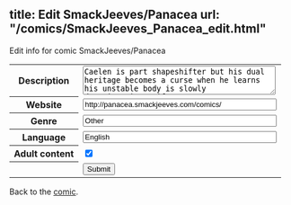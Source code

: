title: Edit SmackJeeves/Panacea
url: "/comics/SmackJeeves_Panacea_edit.html"
---
Edit info for comic SmackJeeves/Panacea

<form name="comic" action="http://gaepostmail.appspot.com/comic/" method="post">
<table class="comicinfo">
<tr>
<th>Description</th><td><textarea name="description" cols="40" rows="3">Caelen is part shapeshifter but his dual heritage becomes a curse when he learns his unstable body is slowly deteriorating. Life seems pretty miserable and pointless. With no faith in himself and even less faith in others hes very much sunken into pitiful state. After hitting his lowest point, landing in the streets with nowhere to be, he manages to catch the attention of a stranger. Will Sairys' compassion and cheerful attitude be enough to break through the barriers Caelen manage to erect around himself? *~*~*~*~*~*~*~*~*~*~*~*~*~*~ Boy Love Warning! Hopefully I'll manage to update once a week. You can expect new pages on Mondays and Thursdays... usually, unless something comes up and I can't make the deadline.</textarea></td>
</tr>
<tr>
<th>Website</th><td><input type="text" name="url" value="http://panacea.smackjeeves.com/comics/" size="40"/></td>
</tr>
<tr>
<th>Genre</th><td><input type="text" name="genre" value="Other" size="40"/></td>
</tr>
<tr>
<th>Language</th><td><input type="text" name="language" value="English" size="40"/></td>
</tr>
<tr>
<th>Adult content</th><td><input type="checkbox" name="adult" value="adult" checked="checked"/></td>
</tr>
<tr>
<th></th><td>
<input type="hidden" name="comic" value="SmackJeeves_Panacea" />
<input type="submit" name="submit" value="Submit" />
</td>
</tr>
</table>
</form>

Back to the [comic](SmackJeeves_Panacea.html).
